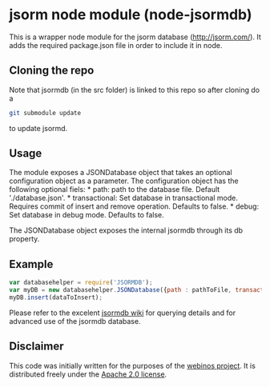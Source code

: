 # jsorm node module (node-jsormdb)

This is a wrapper node module for the jsorm database (http://jsorm.com/).
It adds the required package.json file in order to include it in node.

## Cloning the repo

Note that jsormdb (in the src folder) is linked to this repo so after cloning do a 

``` bash
git submodule update
```

to update jsormd.

## Usage

The module exposes a JSONDatabase object that takes an optional configuration object as a parameter. The configuration object has the following optional fiels:
	* path: path to the database file. Default './database.json'.
	* transactional: Set database in transactional mode. Requires commit of insert and remove operation. Defaults to false.
	* debug: Set database in debug mode. Defaults to false.
	
The JSONDatabase object exposes the internal jsormdb through its db property.

## Example

``` javascript
var databasehelper = require('JSORMDB');
var myDB = new databasehelper.JSONDatabase({path : pathToFile, transactional : false});
myDB.insert(dataToInsert);
```

Please refer to the excelent [jsormdb wiki](http://jsorm.com/wiki/Jsormdb) for querying details and for advanced use of the jsormdb database.

## Disclaimer

This code was initially written for the purposes of the [webinos project](http://www.webinos.org). 
It is distributed freely under the [Apache 2.0 license](www.apache.org/licenses/LICENSE-2.0).